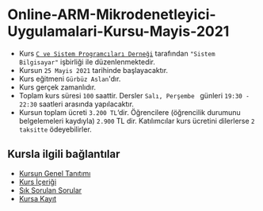 # Online-ARM-Mikrodenetleyici-Uygulamalari-Kursu-Mayis-2021
+ Kurs [`C ve Sistem Programcıları Derneği`](http://www.csystem.org/) tarafından `"Sistem Bilgisayar"` işbirliği ile düzenlenmektedir.
+ Kursun `25 Mayis 2021` tarihinde başlayacaktır.
+ Kurs eğitmeni `Gürbüz Aslan`'dır.
+ Kurs gerçek zamanlıdır.
+ Toplam kurs süresi `100` saattir. Dersler `Salı, Perşembe ` günleri `19:30 - 22:30` saatleri arasında yapılacaktır.
+ Kursun toplam ücreti `3.200 TL`‘dir. Öğrencilere (öğrencilik durumunu belgelemeleri kaydıyla) `2.900` TL dir. Katılımcılar kurs ücretini dilerlerse `2 taksitte` ödeyebilirler.

## Kursla ilgili bağlantılar
+ [Kursun Genel Tanıtımı](https://github.com/CSD-1993/Online-Unix-Linux-Sistem-Programlama-Kursu-/blob/master/kurs_tanitimi.md)
+ [Kurs İçeriği](https://github.com/CSD-1993/Online-ARM-Mikrodenetleyici-Uygulamalari-Kursu-Mayis-2021/blob/main/kurs_icerigi.md)
+ [Sık Sorulan Sorular](https://github.com/CSD-1993/Online-Unix-Linux-Sistem-Programlama-Kursu-/blob/master/sss.md)
+ [Kursa Kayıt](https://zoom.us/meeting/register/v5Qld--oqD0rVJfrvoJARlKBjXL6DywZAQ)
